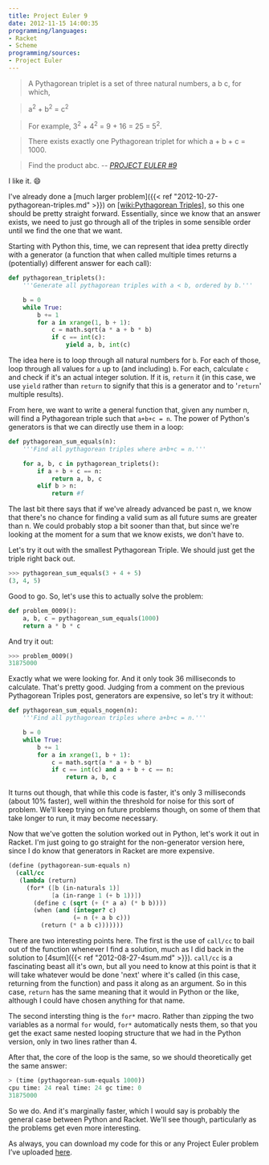```yaml
---
title: Project Euler 9
date: 2012-11-15 14:00:35
programming/languages:
- Racket
- Scheme
programming/sources:
- Project Euler
---
```



> A Pythagorean triplet is a set of three natural numbers, a  b  c, for which,

> a<sup>2</sup> + b<sup>2</sup> = c<sup>2</sup>

> For example, 3<sup>2</sup> + 4<sup>2</sup> = 9 + 16 = 25 = 5<sup>2</sup>.

> There exists exactly one Pythagorean triplet for which a + b + c = 1000.

> Find the product abc.
> -- <cite><a href="http://projecteuler.net/problem=9">PROJECT EULER #9</a></cite>

<!--more-->

I like it. :smile:

I've already done a [much larger problem]({{< ref "2012-10-27-pythagorean-triples.md" >}}) on [[wiki:Pythagorean Triples]](), so this one should be pretty straight forward. Essentially, since we know that an answer exists, we need to just go through all of the triples in some sensible order until we find the one that we want.

Starting with Python this, time, we can represent that idea pretty directly with a generator (a function that when called multiple times returns a (potentially) different answer for each call):

```python
def pythagorean_triplets():
    '''Generate all pythagorean triples with a < b, ordered by b.'''

    b = 0
    while True:
        b += 1
        for a in xrange(1, b + 1):
            c = math.sqrt(a * a + b * b) 
            if c == int(c):
                yield a, b, int(c)
```

The idea here is to loop through all natural numbers for `b`. For each of those, loop through all values for `a` up to (and including) `b`. For each, calculate `c` and check if it's an actual integer solution. If it is, `return` it (in this case, we use `yield` rather than `return` to signify that this is a generator and to '`return`' multiple results). 

From here, we want to write a general function that, given any number n, will find a Pythagorean triple such that `a+b+c = n`. The power of Python's generators is that we can directly use them in a loop:

```python
def pythagorean_sum_equals(n):
    '''Find all pythagorean triples where a+b+c = n.'''

    for a, b, c in pythagorean_triplets():
        if a + b + c == n:
            return a, b, c
        elif b > n:
            return #f
```

The last bit there says that if we've already advanced be past n, we know that there's no chance for finding a valid sum as all future sums are greater than n. We could probably stop a bit sooner than that, but since we're looking at the moment for a sum that we know exists, we don't have to.

Let's try it out with the smallest Pythagorean Triple. We should just get the triple right back out. 

```python
>>> pythagorean_sum_equals(3 + 4 + 5)
(3, 4, 5)
```

Good to go. So, let's use this to actually solve the problem:

```python
def problem_0009():
    a, b, c = pythagorean_sum_equals(1000)
    return a * b * c
```

And try it out:

```python
>>> problem_0009()
31875000
```

Exactly what we were looking for. And it only took 36 milliseconds to calculate. That's pretty good. Judging from a comment on the previous Pythagorean Triples post, generators are expensive, so let's try it without:

```python
def pythagorean_sum_equals_nogen(n):
    '''Find all pythagorean triples where a+b+c = n.'''

    b = 0
    while True:
        b += 1
        for a in xrange(1, b + 1):
            c = math.sqrt(a * a + b * b) 
            if c == int(c) and a + b + c == n:
                return a, b, c
```

It turns out though, that while this code is faster, it's only 3 milliseconds (about 10% faster), well within the threshold for noise for this sort of problem. We'll keep trying on future problems though, on some of them that take longer to run, it may become necessary.

Now that we've gotten the solution worked out in Python, let's work it out in Racket. I'm just going to go straight for the non-generator version here, since I do know that generators in Racket are more expensive.

```scheme
(define (pythagorean-sum-equals n)
  (call/cc
   (lambda (return)
     (for* ([b (in-naturals 1)]
            [a (in-range 1 (+ b 1))])
       (define c (sqrt (+ (* a a) (* b b))))
       (when (and (integer? c)
                  (= n (+ a b c)))
         (return (* a b c)))))))
```

There are two interesting points here. The first is the use of `call/cc` to bail out of the function whenever I find a solution, much as I did back in the solution to [4sum]({{< ref "2012-08-27-4sum.md" >}}). `call/cc` is a fascinating beast all it's own, but all you need to know at this point is that it will take whatever would be done 'next' where it's called (in this case, returning from the function) and pass it along as an argument. So in this case, `return` has the same meaning that it would in Python or the like, although I could have chosen anything for that name. 

The second intersting thing is the `for*` macro. Rather than zipping the two variables as a normal `for` would, `for*` automatically nests them, so that you get the exact same nested looping structure that we had in the Python version, only in two lines rather than 4. 

After that, the core of the loop is the same, so we should theoretically get the same answer:

```scheme
> (time (pythagorean-sum-equals 1000))
cpu time: 24 real time: 24 gc time: 0
31875000
```

So we do. And it's marginally faster, which I would say is probably the general case between Python and Racket. We'll see though, particularly as the problems get even more interesting.

As always, you can download my code for this or any Project Euler problem I’ve uploaded <a href="https://github.com/jpverkamp/small-projects/tree/master/project-euler" title="GitHub: jpverkamp: Project Euler">here</a>.
